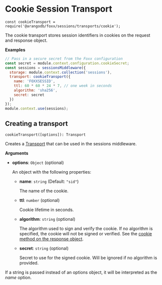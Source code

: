 Cookie Session Transport
========================

`const cookieTransport = require('@arangodb/foxx/sessions/transports/cookie');`

The cookie transport stores session identifiers in cookies on the request and response object.

**Examples**

```js
// Pass in a secure secret from the Foxx configuration
const secret = module.context.configuration.cookieSecret;
const sessions = sessionsMiddleware({
  storage: module.context.collection('sessions'),
  transport: cookieTransport({
    name: 'FOXXSESSID',
    ttl: 60 * 60 * 24 * 7, // one week in seconds
    algorithm: 'sha256',
    secret: secret
  })
});
module.context.use(sessions);
```

Creating a transport
--------------------

`cookieTransport([options]): Transport`

Creates a [Transport](README.md) that can be used in the sessions middleware.

**Arguments**

* **options**: `Object` (optional)

  An object with the following properties:

  * **name**: `string` (Default: `"sid"`)

    The name of the cookie.

  * **ttl**: `number` (optional)

    Cookie lifetime in seconds.

  * **algorithm**: `string` (optional)

    The algorithm used to sign and verify the cookie. If no algorithm is specified, the cookie will not be signed or verified. See the [cookie method on the response object](../../Router/Response.md).

  * **secret**: `string` (optional)

    Secret to use for the signed cookie. Will be ignored if no algorithm is provided.

If a string is passed instead of an options object, it will be interpreted as the *name* option.
